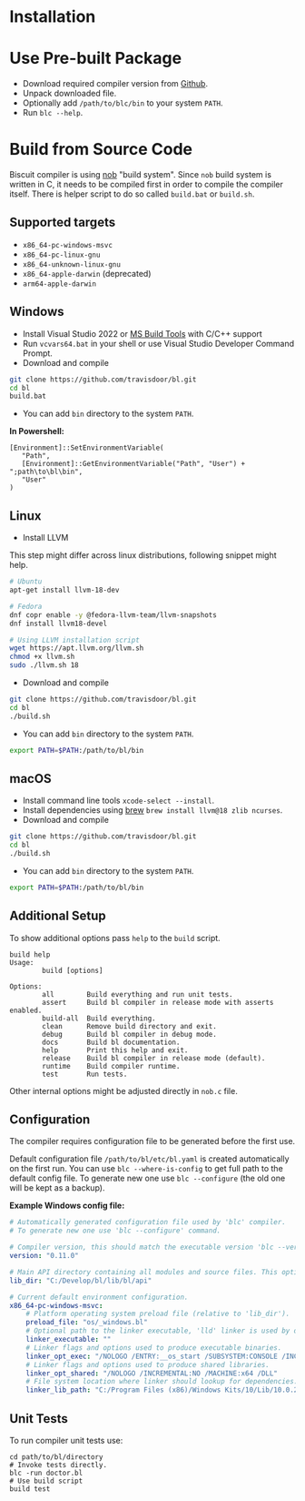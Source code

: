 # Installation

# Use Pre-built Package

* Download required compiler version from [Github](https://github.com/travisdoor/bl/releases).
* Unpack downloaded file.
* Optionally add `/path/to/blc/bin` to your system `PATH`.
* Run `blc --help`.

# Build from Source Code

Biscuit compiler is using [nob](https://github.com/tsoding/nob.h) "build system". Since `nob` build system is written in C, it needs to be compiled first in order to compile the compiler itself. There is helper script to do so called `build.bat` or `build.sh`.

## Supported targets

* `x86_64-pc-windows-msvc`
* `x86_64-pc-linux-gnu`
* `x86_64-unknown-linux-gnu`
* `x86_64-apple-darwin` (deprecated)
* `arm64-apple-darwin`

## Windows

* Install Visual Studio 2022 or [MS Build Tools](https://visualstudio.microsoft.com/visual-cpp-build-tools) with C/C++ support
* Run `vcvars64.bat` in your shell or use Visual Studio Developer Command Prompt.
* Download and compile

```bash
git clone https://github.com/travisdoor/bl.git
cd bl
build.bat
```

* You can add `bin` directory to the system `PATH`.

**In Powershell:**
```
[Environment]::SetEnvironmentVariable(
   "Path",
   [Environment]::GetEnvironmentVariable("Path", "User") + ";path\to\bl\bin",
   "User"
)
```

## Linux

* Install LLVM

This step might differ across linux distributions, following snippet might help.

```bash
# Ubuntu
apt-get install llvm-18-dev

# Fedora
dnf copr enable -y @fedora-llvm-team/llvm-snapshots
dnf install llvm18-devel

# Using LLVM installation script
wget https://apt.llvm.org/llvm.sh
chmod +x llvm.sh
sudo ./llvm.sh 18
```

* Download and compile


```bash
git clone https://github.com/travisdoor/bl.git
cd bl
./build.sh
```

* You can add `bin` directory to the system `PATH`.

```bash
export PATH=$PATH:/path/to/bl/bin
```

## macOS
* Install command line tools ``xcode-select --install``.
* Install dependencies using [brew](https://brew.sh) `brew install llvm@18 zlib ncurses`.
* Download and compile

```bash
git clone https://github.com/travisdoor/bl.git
cd bl
./build.sh
```

* You can add `bin` directory to the system `PATH`.

```bash
export PATH=$PATH:/path/to/bl/bin
```


## Additional Setup

To show additional options pass `help` to the `build` script.

```
build help
Usage:
        build [options]

Options:
        all        Build everything and run unit tests.
        assert     Build bl compiler in release mode with asserts enabled.
        build-all  Build everything.
        clean      Remove build directory and exit.
        debug      Build bl compiler in debug mode.
        docs       Build bl documentation.
        help       Print this help and exit.
        release    Build bl compiler in release mode (default).
        runtime    Build compiler runtime.
        test       Run tests.
```

Other internal options might be adjusted directly in `nob.c` file.

## Configuration

The compiler requires configuration file to be generated before the first use.

Default configuration file `/path/to/bl/etc/bl.yaml` is created automatically on the first run. You can use `blc --where-is-config` to get full path to the default config file. To generate new one use `blc --configure` (the old one will be kept as a backup).

**Example Windows config file:**

```yaml
# Automatically generated configuration file used by 'blc' compiler.
# To generate new one use 'blc --configure' command.

# Compiler version, this should match the executable version 'blc --version'.
version: "0.11.0"

# Main API directory containing all modules and source files. This option is mandatory.
lib_dir: "C:/Develop/bl/lib/bl/api"

# Current default environment configuration.
x86_64-pc-windows-msvc:
    # Platform operating system preload file (relative to 'lib_dir').
    preload_file: "os/_windows.bl"
    # Optional path to the linker executable, 'lld' linker is used by default on some platforms.
    linker_executable: ""
    # Linker flags and options used to produce executable binaries.
    linker_opt_exec: "/NOLOGO /ENTRY:__os_start /SUBSYSTEM:CONSOLE /INCREMENTAL:NO /MACHINE:x64"
    # Linker flags and options used to produce shared libraries.
    linker_opt_shared: "/NOLOGO /INCREMENTAL:NO /MACHINE:x64 /DLL"
    # File system location where linker should lookup for dependencies.
    linker_lib_path: "C:/Program Files (x86)/Windows Kits/10/Lib/10.0.22000.0/ucrt/x64;C:/Program Files (x86)/Windows Kits/10/Lib/10.0.22000.0/um/x64;C:/Program Files/Microsoft Visual Studio/2022/Community/VC/Tools/MSVC/14.32.31326//lib/x64"
```

## Unit Tests

To run compiler unit tests use:
```
cd path/to/bl/directory
# Invoke tests directly.
blc -run doctor.bl
# Use build script
build test
```